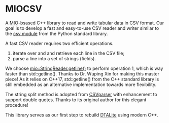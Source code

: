 # MIOCSV

A [MIO](https://github.com/wxinix/MIO)-bsased C++ library to read and write tabular data in CSV format. Our goal is to develop a fast and easy-to-use CSV reader and writer similar to the [csv module](https://docs.python.org/3/library/csv.html#module-csv) from the Python standard library.

A fast CSV reader requires two efficient operations.
1. iterate over and and retrieve each line in the CSV file;
2. parse a line into a set of strings (fields).

We choose [mio::StringReader.getline()](https://github.com/wxinix/MIO/blob/master/include/mio/stringreader.hpp) to perform operation 1, which is way faster than std::getline(). Thanks to Dr. Wuping Xin for making this master piece! As it relies on C++17, std::getline() from the C++ standard library is still embedded as an alternative implementation towards more flexibility.

The string split method is adopted from [CSVparser](https://github.com/rsylvian/CSVparser) with enhancement to support double quotes. Thanks to its original author for this elegant procedure!

This library serves as our first step to rebuild [DTALite](https://github.com/asu-trans-ai-lab/DTALite) using modern C++.